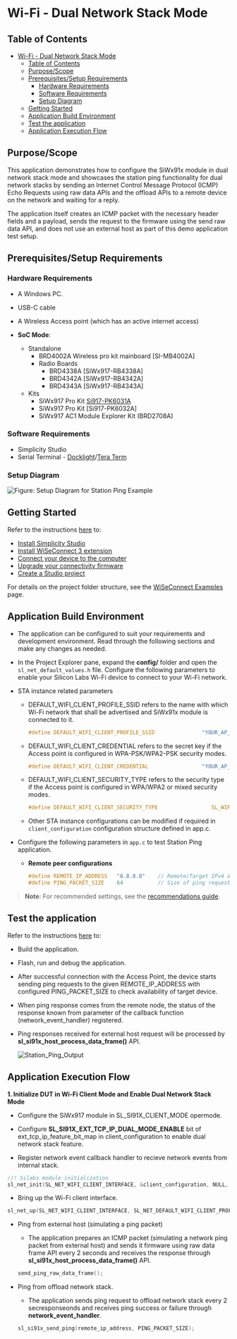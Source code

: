# Wi-Fi - Dual Network Stack Mode

## Table of Contents

- [Wi-Fi - Dual Network Stack Mode](#wi-fi---dual-network-stack-mode)
  - [Table of Contents](#table-of-contents)
  - [Purpose/Scope](#purposescope)
  - [Prerequisites/Setup Requirements](#prerequisitessetup-requirements)
    - [Hardware Requirements](#hardware-requirements)
    - [Software Requirements](#software-requirements)
    - [Setup Diagram](#setup-diagram)
  - [Getting Started](#getting-started)
  - [Application Build Environment](#application-build-environment)
  - [Test the application](#test-the-application)
  - [Application Execution Flow](#application-execution-flow)

## Purpose/Scope

This application demonstrates how to configure the SiWx91x module in dual network stack mode and showcases the station ping
functionality for dual network stacks by sending an Internet Control Message Protocol (ICMP) Echo Requests using raw data APIs
and the offload APIs to a remote device on the network and waiting for a reply.

The application itself creates an ICMP packet with the necessary header fields and a payload, sends the request to the firmware
using the send raw data API, and does not use an external host as part of this demo application test setup.

## Prerequisites/Setup Requirements

### Hardware Requirements

- A Windows PC.
- USB-C cable
- A Wireless Access point (which has an active internet access)

- **SoC Mode**:
  - Standalone
    - BRD4002A Wireless pro kit mainboard [SI-MB4002A]
    - Radio Boards 
  	  - BRD4338A [SiWx917-RB4338A]
      - BRD4342A [SiWx917-RB4342A]
  	  - BRD4343A [SiWx917-RB4343A]
  - Kits
  	- SiWx917 Pro Kit [Si917-PK6031A](https://www.silabs.com/development-tools/wireless/wi-fi/siwx917-pro-kit?tab=overview)
  	- SiWx917 Pro Kit [Si917-PK6032A]
    - SiWx917 AC1 Module Explorer Kit (BRD2708A)

### Software Requirements

- Simplicity Studio
-  Serial Terminal - [Docklight](https://docklight.de/)/[Tera Term](https://ttssh2.osdn.jp/index.html.en)

### Setup Diagram

  ![Figure: Setup Diagram for Station Ping Example](resources/readme/stationpingsetup.png)

## Getting Started

Refer to the instructions [here](https://docs.silabs.com/wiseconnect/latest/wiseconnect-getting-started/) to:

- [Install Simplicity Studio](https://docs.silabs.com/wiseconnect/latest/wiseconnect-developers-guide-developing-for-silabs-hosts/#install-simplicity-studio)
- [Install WiSeConnect 3 extension](https://docs.silabs.com/wiseconnect/latest/wiseconnect-developers-guide-developing-for-silabs-hosts/#install-the-wi-se-connect-3-extension)
- [Connect your device to the computer](https://docs.silabs.com/wiseconnect/latest/wiseconnect-developers-guide-developing-for-silabs-hosts/#connect-si-wx91x-to-computer)
- [Upgrade your connectivity firmware](https://docs.silabs.com/wiseconnect/latest/wiseconnect-developers-guide-developing-for-silabs-hosts/#update-si-wx91x-connectivity-firmware)
- [Create a Studio project](https://docs.silabs.com/wiseconnect/latest/wiseconnect-developers-guide-developing-for-silabs-hosts/#create-a-project)

For details on the project folder structure, see the [WiSeConnect Examples](https://docs.silabs.com/wiseconnect/latest/wiseconnect-examples/#example-folder-structure) page.

## Application Build Environment

- The application can be configured to suit your requirements and development environment. Read through the following sections and make any changes as needed.

- In the Project Explorer pane, expand the **config/** folder and open the ``sl_net_default_values.h`` file. Configure the following parameters to enable your Silicon Labs Wi-Fi device to connect to your Wi-Fi network.

- STA instance related parameters

  - DEFAULT_WIFI_CLIENT_PROFILE_SSID refers to the name with which Wi-Fi network that shall be advertised and SiWx91x module is connected to it.
  
     ```c
     #define DEFAULT_WIFI_CLIENT_PROFILE_SSID               "YOUR_AP_SSID"      
     ```

  - DEFAULT_WIFI_CLIENT_CREDENTIAL refers to the secret key if the Access point is configured in WPA-PSK/WPA2-PSK security modes.

     ```c
     #define DEFAULT_WIFI_CLIENT_CREDENTIAL                 "YOUR_AP_PASSPHRASE" 
     ```

  - DEFAULT_WIFI_CLIENT_SECURITY_TYPE refers to the security type if the Access point is configured in WPA/WPA2 or mixed security modes.

    ```c
    #define DEFAULT_WIFI_CLIENT_SECURITY_TYPE                 SL_WIFI_WPA2
    ```
  
  - Other STA instance configurations can be modified if required in `client_configuration` configuration structure defined in app.c.

- Configure the following parameters in ``app.c`` to test Station Ping application.

  - **Remote peer configurations**

      ```c
      #define REMOTE_IP_ADDRESS   "8.8.8.8"    // Remote/Target IPv4 address to ping
      #define PING_PACKET_SIZE    64           // Size of ping request packet
      ```


> **Note**: For recommended settings, see the [recommendations guide](https://docs.silabs.com/wiseconnect/latest/wiseconnect-developers-guide-prog-recommended-settings/).

## Test the application

Refer to the instructions [here](https://docs.silabs.com/wiseconnect/latest/wiseconnect-getting-started/) to:

- Build the application.

- Flash, run and debug the application.

- After successful connection with the Access Point, the device starts sending ping requests to the given REMOTE_IP_ADDRESS with configured PING_PACKET_SIZE to check availability of target device.

- When ping response comes from the remote node, the status of the response known from parameter of the callback function (network_event_handler) registered.

- Ping responses received for external host request will be processed by **sl_si91x_host_process_data_frame()** API.

  ![Station_Ping_Output](resources/readme/station_ping_output.png)

## Application Execution Flow

  **1. Initialize DUT in Wi-Fi Client Mode and Enable Dual Network Stack Mode**

  - Configure the SiWx917 module in SL_SI91X_CLIENT_MODE opermode.

  - Configure **SL_SI91X_EXT_TCP_IP_DUAL_MODE_ENABLE** bit of ext_tcp_ip_feature_bit_map in client_configuration to enable dual network stack feature.

   - Register network event callback handler to recieve network events from internal stack.

  ```c
  //! Silabs module initialization
  sl_net_init(SL_NET_WIFI_CLIENT_INTERFACE, &client_configuration, NULL, network_event_handler);
  ```

  - Bring up the Wi-Fi client interface.

  ```c
  sl_net_up(SL_NET_WIFI_CLIENT_INTERFACE, SL_NET_DEFAULT_WIFI_CLIENT_PROFILE_ID);
  ```

  - Ping from external host (simulating a ping packet)
    - The application prepares an ICMP packet (simulating a network ping packet from external host) and sends it firmware using raw data frame API every 2 seconds and receives the response through **sl_si91x_host_process_data_frame()** API.

    ```c
    send_ping_raw_data_frame();
    ```

  - Ping from offload network stack.
    - The application sends ping request to offload network stack every 2 secresponseonds and receives ping success or failure  through **network_event_handler**.

    ```c
    sl_si91x_send_ping(remote_ip_address, PING_PACKET_SIZE);
    ```


